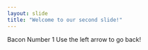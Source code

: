 ```yaml
---
layout: slide
title: "Welcome to our second slide!"
---
```

Bacon Number 1
Use the left arrow to go back!
